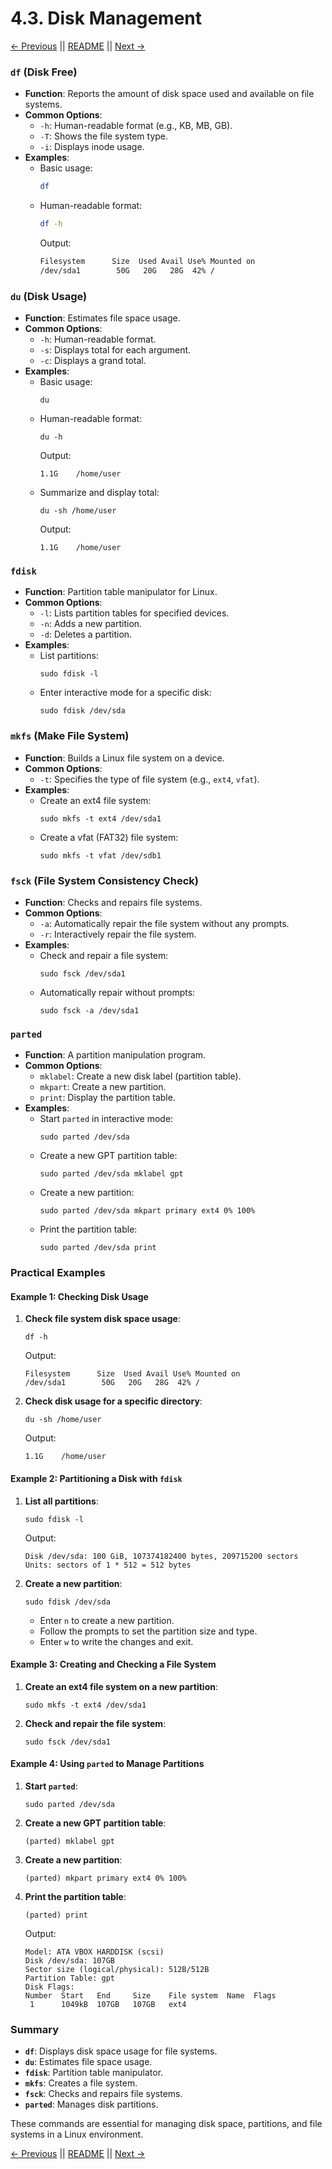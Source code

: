 # 4.3. Disk Management

[← Previous](./4.2-Mounting-and-Unmounting.md) || [README](../README.md) || [Next →](./4.4-File-Systems.md)

### `df` (Disk Free)

- **Function**: Reports the amount of disk space used and available on file systems.
- **Common Options**:
  - `-h`: Human-readable format (e.g., KB, MB, GB).
  - `-T`: Shows the file system type.
  - `-i`: Displays inode usage.
- **Examples**:
  - Basic usage:
    ```sh
    df
    ```
  - Human-readable format:
    ```sh
    df -h
    ```
    Output:
    ```sh
    Filesystem      Size  Used Avail Use% Mounted on
    /dev/sda1        50G   20G   28G  42% /
    ```

### `du` (Disk Usage)

- **Function**: Estimates file space usage.
- **Common Options**:
  - `-h`: Human-readable format.
  - `-s`: Displays total for each argument.
  - `-c`: Displays a grand total.
- **Examples**:
  - Basic usage:
    ```
    du
    ```
  - Human-readable format:
    ```
    du -h
    ```
    Output:
    ```
    1.1G    /home/user
    ```
  - Summarize and display total:
    ```
    du -sh /home/user
    ```
    Output:
    ```
    1.1G    /home/user
    ```

### `fdisk`

- **Function**: Partition table manipulator for Linux.
- **Common Options**:
  - `-l`: Lists partition tables for specified devices.
  - `-n`: Adds a new partition.
  - `-d`: Deletes a partition.
- **Examples**:
  - List partitions:
    ```
    sudo fdisk -l
    ```
  - Enter interactive mode for a specific disk:
    ```
    sudo fdisk /dev/sda
    ```

### `mkfs` (Make File System)

- **Function**: Builds a Linux file system on a device.
- **Common Options**:
  - `-t`: Specifies the type of file system (e.g., `ext4`, `vfat`).
- **Examples**:
  - Create an ext4 file system:
    ```
    sudo mkfs -t ext4 /dev/sda1
    ```
  - Create a vfat (FAT32) file system:
    ```
    sudo mkfs -t vfat /dev/sdb1
    ```

### `fsck` (File System Consistency Check)

- **Function**: Checks and repairs file systems.
- **Common Options**:
  - `-a`: Automatically repair the file system without any prompts.
  - `-r`: Interactively repair the file system.
- **Examples**:
  - Check and repair a file system:
    ```
    sudo fsck /dev/sda1
    ```
  - Automatically repair without prompts:
    ```
    sudo fsck -a /dev/sda1
    ```

### `parted`

- **Function**: A partition manipulation program.
- **Common Options**:
  - `mklabel`: Create a new disk label (partition table).
  - `mkpart`: Create a new partition.
  - `print`: Display the partition table.
- **Examples**:
  - Start `parted` in interactive mode:
    ```
    sudo parted /dev/sda
    ```
  - Create a new GPT partition table:
    ```
    sudo parted /dev/sda mklabel gpt
    ```
  - Create a new partition:
    ```
    sudo parted /dev/sda mkpart primary ext4 0% 100%
    ```
  - Print the partition table:
    ```
    sudo parted /dev/sda print
    ```

### Practical Examples

#### Example 1: Checking Disk Usage

1. **Check file system disk space usage**:

   ```
   df -h
   ```

   Output:

   ```
   Filesystem      Size  Used Avail Use% Mounted on
   /dev/sda1        50G   20G   28G  42% /
   ```

2. **Check disk usage for a specific directory**:
   ```
   du -sh /home/user
   ```
   Output:
   ```
   1.1G    /home/user
   ```

#### Example 2: Partitioning a Disk with `fdisk`

1. **List all partitions**:

   ```
   sudo fdisk -l
   ```

   Output:

   ```
   Disk /dev/sda: 100 GiB, 107374182400 bytes, 209715200 sectors
   Units: sectors of 1 * 512 = 512 bytes
   ```

2. **Create a new partition**:
   ```
   sudo fdisk /dev/sda
   ```
   - Enter `n` to create a new partition.
   - Follow the prompts to set the partition size and type.
   - Enter `w` to write the changes and exit.

#### Example 3: Creating and Checking a File System

1. **Create an ext4 file system on a new partition**:

   ```
   sudo mkfs -t ext4 /dev/sda1
   ```

2. **Check and repair the file system**:
   ```
   sudo fsck /dev/sda1
   ```

#### Example 4: Using `parted` to Manage Partitions

1. **Start `parted`**:

   ```
   sudo parted /dev/sda
   ```

2. **Create a new GPT partition table**:

   ```
   (parted) mklabel gpt
   ```

3. **Create a new partition**:

   ```
   (parted) mkpart primary ext4 0% 100%
   ```

4. **Print the partition table**:
   ```
   (parted) print
   ```
   Output:
   ```
   Model: ATA VBOX HARDDISK (scsi)
   Disk /dev/sda: 107GB
   Sector size (logical/physical): 512B/512B
   Partition Table: gpt
   Disk Flags:
   Number  Start   End     Size    File system  Name  Flags
    1      1049kB  107GB   107GB   ext4
   ```

### Summary

- **`df`**: Displays disk space usage for file systems.
- **`du`**: Estimates file space usage.
- **`fdisk`**: Partition table manipulator.
- **`mkfs`**: Creates a file system.
- **`fsck`**: Checks and repairs file systems.
- **`parted`**: Manages disk partitions.

These commands are essential for managing disk space, partitions, and file systems in a Linux environment.

[← Previous](./4.2-Mounting-and-Unmounting.md) || [README](../README.md) || [Next →](./4.4-File-Systems.md)
